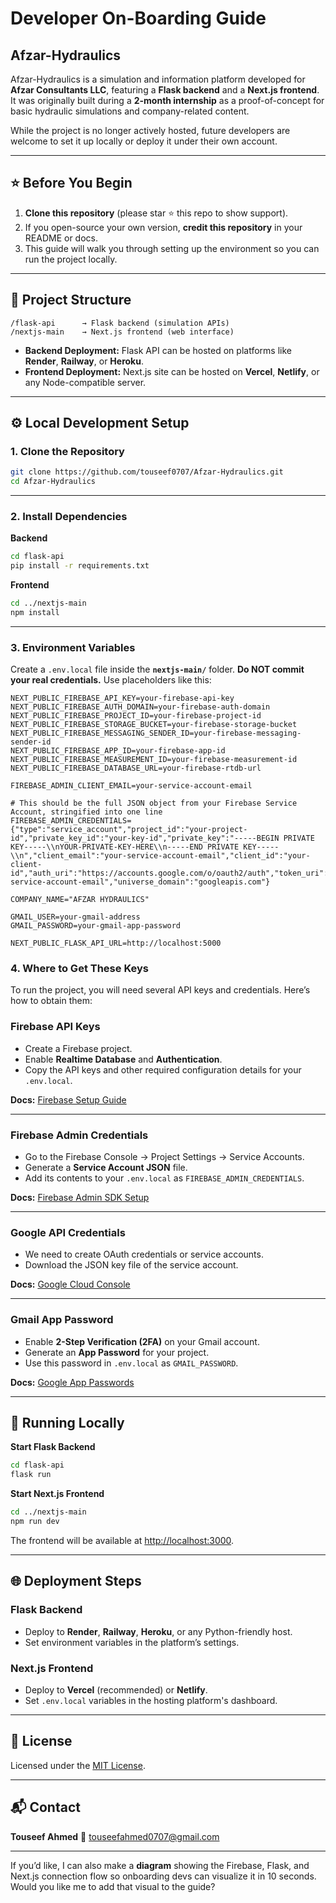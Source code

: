 # Developer On-Boarding Guide

## Afzar-Hydraulics

Afzar-Hydraulics is a simulation and information platform developed for **Afzar Consultants LLC**, featuring a **Flask backend** and a **Next.js frontend**.
It was originally built during a **2-month internship** as a proof-of-concept for basic hydraulic simulations and company-related content.

While the project is no longer actively hosted, future developers are welcome to set it up locally or deploy it under their own account.

---

## ⭐ Before You Begin

1. **Clone this repository** (please star ⭐ this repo to show support).
2. If you open-source your own version, **credit this repository** in your README or docs.
3. This guide will walk you through setting up the environment so you can run the project locally.

---

## 📂 Project Structure

```
/flask-api      → Flask backend (simulation APIs)
/nextjs-main    → Next.js frontend (web interface)
```

* **Backend Deployment:** Flask API can be hosted on platforms like **Render**, **Railway**, or **Heroku**.
* **Frontend Deployment:** Next.js site can be hosted on **Vercel**, **Netlify**, or any Node-compatible server.

---

## ⚙️ Local Development Setup

### 1. Clone the Repository

```bash
git clone https://github.com/touseef0707/Afzar-Hydraulics.git
cd Afzar-Hydraulics
```

---

### 2. Install Dependencies

**Backend**

```bash
cd flask-api
pip install -r requirements.txt
```

**Frontend**

```bash
cd ../nextjs-main
npm install
```

---

### 3. Environment Variables

Create a `.env.local` file inside the **`nextjs-main/`** folder.
**Do NOT commit your real credentials.**
Use placeholders like this:

```env
NEXT_PUBLIC_FIREBASE_API_KEY=your-firebase-api-key
NEXT_PUBLIC_FIREBASE_AUTH_DOMAIN=your-firebase-auth-domain
NEXT_PUBLIC_FIREBASE_PROJECT_ID=your-firebase-project-id
NEXT_PUBLIC_FIREBASE_STORAGE_BUCKET=your-firebase-storage-bucket
NEXT_PUBLIC_FIREBASE_MESSAGING_SENDER_ID=your-firebase-messaging-sender-id
NEXT_PUBLIC_FIREBASE_APP_ID=your-firebase-app-id
NEXT_PUBLIC_FIREBASE_MEASUREMENT_ID=your-firebase-measurement-id
NEXT_PUBLIC_FIREBASE_DATABASE_URL=your-firebase-rtdb-url

FIREBASE_ADMIN_CLIENT_EMAIL=your-service-account-email

# This should be the full JSON object from your Firebase Service Account, stringified into one line
FIREBASE_ADMIN_CREDENTIALS={"type":"service_account","project_id":"your-project-id","private_key_id":"your-key-id","private_key":"-----BEGIN PRIVATE KEY-----\\nYOUR-PRIVATE-KEY-HERE\\n-----END PRIVATE KEY-----\\n","client_email":"your-service-account-email","client_id":"your-client-id","auth_uri":"https://accounts.google.com/o/oauth2/auth","token_uri":"https://oauth2.googleapis.com/token","auth_provider_x509_cert_url":"https://www.googleapis.com/oauth2/v1/certs","client_x509_cert_url":"https://www.googleapis.com/robot/v1/metadata/x509/your-service-account-email","universe_domain":"googleapis.com"}

COMPANY_NAME="AFZAR HYDRAULICS"

GMAIL_USER=your-gmail-address
GMAIL_PASSWORD=your-gmail-app-password

NEXT_PUBLIC_FLASK_API_URL=http://localhost:5000
```

### 4. Where to Get These Keys

To run the project, you will need several API keys and credentials. Here’s how to obtain them:

### Firebase API Keys
- Create a Firebase project.
- Enable **Realtime Database** and **Authentication**.
- Copy the API keys and other required configuration details for your `.env.local`.

**Docs:** [Firebase Setup Guide](https://firebase.google.com/docs/web/setup)

---

### Firebase Admin Credentials
- Go to the Firebase Console → Project Settings → Service Accounts.
- Generate a **Service Account JSON** file.
- Add its contents to your `.env.local` as `FIREBASE_ADMIN_CREDENTIALS`.

**Docs:** [Firebase Admin SDK Setup](https://firebase.google.com/docs/admin/setup)

---

### Google API Credentials
- We need to create OAuth credentials or service accounts.
- Download the JSON key file of the service account.

**Docs:** [Google Cloud Console](https://console.cloud.google.com/)

---

### Gmail App Password
- Enable **2-Step Verification (2FA)** on your Gmail account.
- Generate an **App Password** for your project.
- Use this password in `.env.local` as `GMAIL_PASSWORD`.

**Docs:** [Google App Passwords](https://support.google.com/accounts/answer/185833)

---

## 🚀 Running Locally

**Start Flask Backend**

```bash
cd flask-api
flask run
```

**Start Next.js Frontend**

```bash
cd ../nextjs-main
npm run dev
```

The frontend will be available at [http://localhost:3000](http://localhost:3000).

---

## 🌐 Deployment Steps

### Flask Backend

* Deploy to **Render**, **Railway**, **Heroku**, or any Python-friendly host.
* Set environment variables in the platform’s settings.

### Next.js Frontend

* Deploy to **Vercel** (recommended) or **Netlify**.
* Set `.env.local` variables in the hosting platform's dashboard.

---

## 📄 License

Licensed under the [MIT License](LICENSE).

---

## 📬 Contact

**Touseef Ahmed**
📧 [touseefahmed0707@gmail.com](mailto:touseefahmed0707@gmail.com)

---

If you’d like, I can also make a **diagram** showing the Firebase, Flask, and Next.js connection flow so onboarding devs can visualize it in 10 seconds.
Would you like me to add that visual to the guide?
